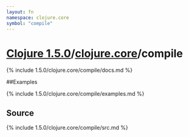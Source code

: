 ```yaml
---
layout: fn
namespace: clojure.core
symbol: "compile"
---
```


# [Clojure 1.5.0](../../)/[clojure.core](../)/compile

{% include 1.5.0/clojure.core/compile/docs.md %}

##Examples

{% include 1.5.0/clojure.core/compile/examples.md %}
## Source
{% include 1.5.0/clojure.core/compile/src.md %}


